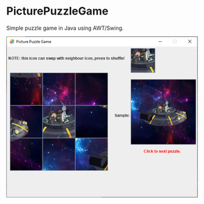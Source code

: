 # PicturePuzzleGame
Simple puzzle game in Java using AWT/Swing.
 
![Image of the game](pic/Pic.png)

